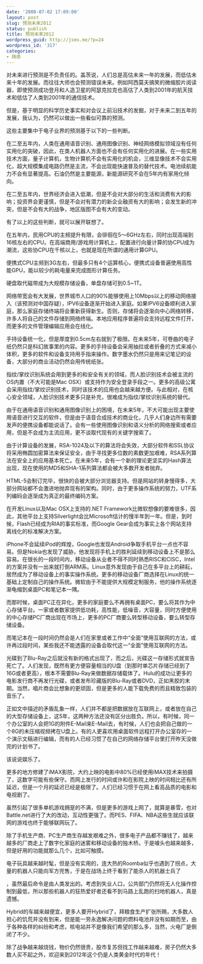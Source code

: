 ```yaml
---
date: '2008-07-02 17:09:00'
layout: post
slug: 预测未来2012
status: publish
title: 预测未来2012
wordpress_guid: http://jsms.me/?p=24
wordpress_id: '317'
categories:
- 随感
---
```


对未来进行预测是不负责任的。盖茨说，人们总是高估未来一年的发展，而低估未来十年的发展。而往往大师也会预测错误未来。例如阿西莫夫搞笑的微缩胶片阅读器，即使预测成功登月和人造卫星的阿瑟克拉克也高估了人类到2001年的航天技术和低估了人类到2001年的通信技术。  

但是，基于明显的科学历史事实和对会议上前沿技术的发掘，对于未来二到五年的发展，我认为，仍然可以做出一些看似可靠的预测。  

这些主要集中于电子业界的预测基于以下的一些判断。 

在二至五年内，人类在通用语音识别、通用图像识别、神经网络模拟领域没有任何实用化的突破，因此，在类人机器人方面也不会有任何实用化的进展。在一些实用技术方面，量子计算机，生物计算机不会有实用化的机会，三维显像技术不会实用化，超大规模集成电路仍然是主流，不会出现能快速普及的替代技术。电池续航能力不会有显著提高。石油仍然是主要能源，新能源研究不会在5年内有家用化倾向。 

在二至五年内，世界经济会进入低潮，但是不会对大部分的生活和消费有大的影响；投资界会更谨慎，但是不会对有潜力的新企业融资有大的影响；会发生新的冲突，但是不会有大的战争，地区版图不会有大的变动。 

有了以上的这些判断，就可以展开联想了。 

在五年内，民用CPU的主频提升有限，会徘徊在5～6GHz左右，同时出现高端到16核左右的CPU。在高端商用/游戏用计算机上，配置进行向量计算的协CPU成为潮流，这些协CPU在千核以上，也就是现在所谓的通用计算GPU。 

便携式CPU主频到3G左右，但最多只有4个运算核心，便携式设备普遍使用高性能GPU，能以较少的耗电量来完成图形计算任务。 

硬盘取代磁带成为大规模存储设备，单盘存储可到0.5~1T。 

网络带宽会有大发展，世界城市人口的90%能够使用上10Mbps以上的移动网络接入（该预测对中国存疑），IPV6设备逐渐开始进入家庭。如果IPV6设备顺利进入家庭，那么家庭存储终端将会重新获得新生。否则，存储将会逐渐向中心网络转移，许多人将自己的文件存储到网络终端。本地应用程序普遍将会支持远程文件打开，而更多的文件管理编辑应用会在线化。 

手持设备统一化，但是厚度到0.5cm左右就到了极限。在未来5年，可卷曲的电子纸仍然只是科幻故事里的内容。更多的手持设备会采用抽拉或者折叠的方式来减小体积，更多的软件和设备支持用手指来操作。数字墨水仍然只是用来记笔记的设备，大部分的商业活动仍然会用传统纸张。 

指纹/掌纹识别系统会用到更多的和安全有关的领域，而人脸识别技术会被主流的OS内置（不大可能是Mac OSX）或支持作为安全登录手段之一。更多的高级公寓会采用指纹/掌纹识别技术，同时该技术的应用也会越来越方便。与此相对，在核心安全领域，人脸识别技术更多只是补充，很难成为指纹/掌纹识别系统的替代。 

由于在通用语音识别和通用图像识别上的困境，在未来5年，不大可能出现主要使用语音进行交互的软件，但是由于语音合成技术的商业化，几乎人们身边所有需要发声的便携设备都能说话了。会有一些使用图像识别和语义分析的网络搜索或者应用，但是不会成为主流应用，更不谈取代现有的关键字搜索了。 

由于计算设备的发展，RSA-1024及以下的算法将会失效，大部分软件和SSL协议将采用椭圆加密算法来保证安全，由于寻找更多位数的素数更加艰难，RSA系列算法在安全上的应用基本死亡。在未来5年，会有一个新的理论更坚实的Hash算法出现，现在使用的MD5和SHA-1系列算法都会被大多数开发者抛弃。 

HTML-5会制订完毕，很快的会被大部分浏览器支持。但是网站的转身慢得多，大部分网站都不会激进地抛弃现有的架构。同时，由于更多操作系统的努力，UTF系列编码会逐渐成为真正的最终编码方案。 

在开发Linux以及Mac OSX上支持的.NET Framework比微软想像的要难很多，因此，其他平台上支持Silverlight会比Microsoft估计的慢半年到一年。但是，到时候，Flash已经成为RIA的事实标准，而Google Gear会成为事实上各个网站支持离线化的标准解决方案。 

iPhone不会延续iPod的辉煌，Google也发现Android争取手机平台一点也不容易。但是Nokia也发现了威胁，他发现将手机上的胜利延续到移动设备上不是那么容易。在很长的一段时间内，移动设备从业者不得不同时熟悉RISC和CISC，Intel的方案并没有一出来就打倒ARM系。Linux意外发现由于自己在多平台上的耕耘，居然成为了移动设备上的事实操作系统。更多的移动设备厂商选择在Linux的统一基础上定制自己的操作系统。微软由于不能提供大规模定制服务，他的操作系统逐渐龟缩到桌面PC和笔记本一隅。 

而那时候，桌面PC正在异化，更多的家庭要么不再拥有桌面PC，要么将其作为中心存储平台。一家或者数家提供低功耗，高性能，低噪音，大容量，同时方便使用的中心存储PC厂商出现在市场上，更多的PC厂商要么转型移动设备，要么转型存储设备。 

而笔记本在一段时间仍然会是人们在家里或者工作中“全面”使用互联网的方法，或许再过段时间，某些我还不能透露的设备会取代这一“全面”使用互联网的方法。 

光碟到了Blu-Ray之后就没有新的格式出现了，而之后，光碟这一存储形式就宣告死亡了。人们发现，既然有更方便容量相当的U盘（到那时单芯片存储已经到了16G或者更高），根本不需要Blu-Ray来做数据存储载体了。Hulu的成功让更多的电影发行商不再发行光碟，或者发布珍藏版的Blu-Ray或者DVD，正如黑胶的末期。当然，唱片商会比想象的更顽固，但是更多的人能下载免费的而且精致包装的音乐了。 

正如文中描述的矛盾乱象一样，人们并不都是把数据放在互联网上，或者放在自己的大型存储设备上，这5年，这两种方法还没有区分出胜负。所以，有时候，同一个办公室的人会把1G的附件E-Mail来E-Mail去，有时候，人们也会把自己做的一个8G的未压缩视频拷在U盘上。有的人更喜欢用桌面软件远程打开办公室存的一个演示文稿进行编辑，而有的人已经习惯了在自己的网络存储平台里打开昨天没做完的计划书了。 

该说说娱乐了。 

更多的地方修建了iMAX影院，大约上映的电影中80%已经使用iMAX技术来拍摄了，这数字可能有些保守。而网上发行的时间或许和在影院上映的时间相比还有所延迟，但是一个月的延迟已经是极限了。人们已经习惯于在网上看高品质的电影和电视剧了。 

虽然引起了很多单机游戏拥趸的不满，但是更多的游戏上网了，就算是暴雪，也对Battle.net进行了大的改动，互动性更强了。而PES、FIFA、NBA这些生就应该联网的游戏也终于能够联网玩了。 

除了手机生产商、PC生产商生存越发艰难之外，很多电子产品都不赚钱了，越来越多的厂商走上了数字化家庭的迷雾和移动设备的独木桥。于是噱头也越来越多，但是好用的功能就那么几个，比如可触摸。 

电子玩具越来越时髦，但是没有实用的，连大热的Roomba似乎也遇到了拐点，大量的机器人只能向军方兜售，于是在战场上终于看到了能杀人的机器士兵了

，虽然最后命令是由人类发出的。考虑到失业人口，公共部门仍然将无人化操作控制到最低，所以那些机器人的狂热爱好者还看不到马路上乱跑的扫地机器人，真是遗憾。 

Hybrid的车越来越便宜，更多人要开Hybrid了，拜粮食生产扩张所赐，大多数人担心的饥荒并没有到来，但是能一劳永逸解决问题的燃料电池并没有如期而至，由于各种各样的纠纷和考虑，核电站并不是像我们希望的那么多，当然，火电厂是倒闭了不少。 

除了战争越来越烧钱，物价仍然很贵，股市复苏但找工作越来越难，房子仍然大多数人买不起之外，欢迎来到2012年这个仍是人类黄金时代的年代！

